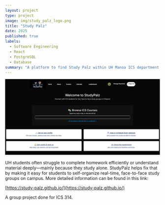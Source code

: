 ```yaml
---
layout: project
type: project
image: img/study_palz_logo.png
title: "Study Palz"
date: 2025
published: true
labels:
  - Software Engineering
  - React
  - PostgreSQL
  - Database
summary: "A platform to find Study Palz within UH Manoa ICS department."
---
```


<img class="img-fluid" src="../img/study_palz.png">


UH students often struggle to complete homework efficiently or understand material deeply—mainly because they study alone. StudyPalz helps fix that by making it easy for students to self-organize real-time, face-to-face study groups on campus.
More detailed information can be found in this link:

[https://study-palz.github.io/](https://study-palz.github.io/)


A group project done for ICS 314.
